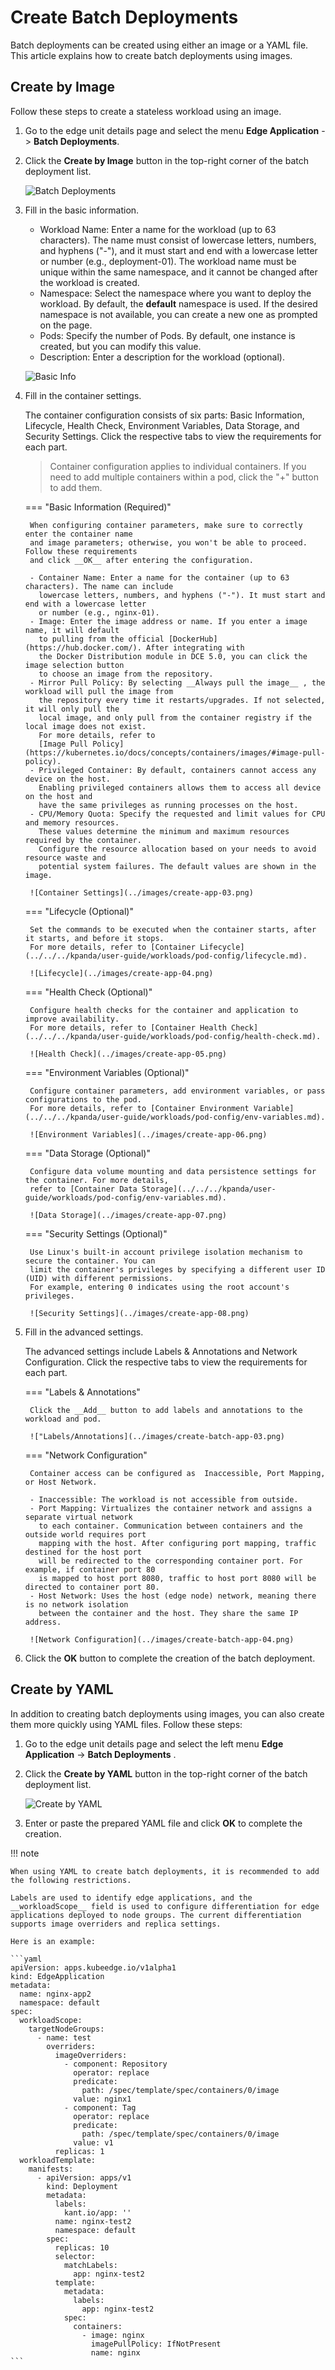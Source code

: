 # Create Batch Deployments

Batch deployments can be created using either an image or a YAML file. This article explains how to create batch deployments using images.

## Create by Image

Follow these steps to create a stateless workload using an image.

1. Go to the edge unit details page and select the menu __Edge Application__ -> __Batch Deployments__.

2. Click the __Create by Image__ button in the top-right corner of the batch deployment list.

    ![Batch Deployments](../images/create-batch-app-01.png)

3. Fill in the basic information.

    - Workload Name: Enter a name for the workload (up to 63 characters). The name must consist of
      lowercase letters, numbers, and hyphens ("-"), and it must start and end with a lowercase letter
      or number (e.g., deployment-01). The workload name must be unique within the same namespace,
      and it cannot be changed after the workload is created.
    - Namespace: Select the namespace where you want to deploy the workload. By default, the
      __default__ namespace is used. If the desired namespace is not available, you can create
      a new one as prompted on the page.
    - Pods: Specify the number of Pods. By default, one instance is
      created, but you can modify this value.
    - Description: Enter a description for the workload (optional).

    ![Basic Info](../images/create-batch-app-02.png)

4. Fill in the container settings.

    The container configuration consists of six parts: Basic Information, Lifecycle, Health Check,
    Environment Variables, Data Storage, and Security Settings. Click the respective tabs to
    view the requirements for each part.

    > Container configuration applies to individual containers. If you need to add multiple
    > containers within a pod, click the "+" button to add them.

    === "Basic Information (Required)"

        When configuring container parameters, make sure to correctly enter the container name
        and image parameters; otherwise, you won't be able to proceed. Follow these requirements
        and click __OK__ after entering the configuration.

        - Container Name: Enter a name for the container (up to 63 characters). The name can include
          lowercase letters, numbers, and hyphens ("-"). It must start and end with a lowercase letter
          or number (e.g., nginx-01).
        - Image: Enter the image address or name. If you enter a image name, it will default
          to pulling from the official [DockerHub](https://hub.docker.com/). After integrating with
          the Docker Distribution module in DCE 5.0, you can click the image selection button
          to choose an image from the repository.
        - Mirror Pull Policy: By selecting __Always pull the image__ , the workload will pull the image from
          the repository every time it restarts/upgrades. If not selected, it will only pull the
          local image, and only pull from the container registry if the local image does not exist.
          For more details, refer to
          [Image Pull Policy](https://kubernetes.io/docs/concepts/containers/images/#image-pull-policy).
        - Privileged Container: By default, containers cannot access any device on the host.
          Enabling privileged containers allows them to access all device on the host and
          have the same privileges as running processes on the host.
        - CPU/Memory Quota: Specify the requested and limit values for CPU and memory resources.
          These values determine the minimum and maximum resources required by the container.
          Configure the resource allocation based on your needs to avoid resource waste and
          potential system failures. The default values are shown in the image.

        ![Container Settings](../images/create-app-03.png)

    === "Lifecycle (Optional)"

        Set the commands to be executed when the container starts, after it starts, and before it stops.
        For more details, refer to [Container Lifecycle](../../../kpanda/user-guide/workloads/pod-config/lifecycle.md).

        ![Lifecycle](../images/create-app-04.png)

    === "Health Check (Optional)"

        Configure health checks for the container and application to improve availability.
        For more details, refer to [Container Health Check](../../../kpanda/user-guide/workloads/pod-config/health-check.md).

        ![Health Check](../images/create-app-05.png)

    === "Environment Variables (Optional)"

        Configure container parameters, add environment variables, or pass configurations to the pod.
        For more details, refer to [Container Environment Variable](../../../kpanda/user-guide/workloads/pod-config/env-variables.md).

        ![Environment Variables](../images/create-app-06.png)

    === "Data Storage (Optional)"

        Configure data volume mounting and data persistence settings for the container. For more details,
        refer to [Container Data Storage](../../../kpanda/user-guide/workloads/pod-config/env-variables.md).

        ![Data Storage](../images/create-app-07.png)

    === "Security Settings (Optional)"

        Use Linux's built-in account privilege isolation mechanism to secure the container. You can
        limit the container's privileges by specifying a different user ID (UID) with different permissions.
        For example, entering 0 indicates using the root account's privileges.

        ![Security Settings](../images/create-app-08.png)

5. Fill in the advanced settings.

    The advanced settings include Labels & Annotations and Network Configuration.
    Click the respective tabs to view the requirements for each part.

    === "Labels & Annotations"

        Click the __Add__ button to add labels and annotations to the workload and pod.

        !["Labels/Annotations](../images/create-batch-app-03.png)

    === "Network Configuration"

        Container access can be configured as  Inaccessible, Port Mapping, or Host Network.

        - Inaccessible: The workload is not accessible from outside.
        - Port Mapping: Virtualizes the container network and assigns a separate virtual network
          to each container. Communication between containers and the outside world requires port
          mapping with the host. After configuring port mapping, traffic destined for the host port
          will be redirected to the corresponding container port. For example, if container port 80
          is mapped to host port 8080, traffic to host port 8080 will be directed to container port 80.
        - Host Network: Uses the host (edge node) network, meaning there is no network isolation
          between the container and the host. They share the same IP address.

        ![Network Configuration](../images/create-batch-app-04.png)

6. Click the __OK__ button to complete the creation of the batch deployment.

## Create by YAML

In addition to creating batch deployments using images, you can also create them more quickly using YAML files. Follow these steps:

1. Go to the edge unit details page and select the left menu __Edge Application__ -> __Batch Deployments__ .

2. Click the __Create by YAML__ button in the top-right corner of the batch deployment list.

    ![Create by YAML](../images/create-batch-app-05.png)

3. Enter or paste the prepared YAML file and click __OK__ to complete the creation.

!!! note

    When using YAML to create batch deployments, it is recommended to add the following restrictions.

    Labels are used to identify edge applications, and the __workloadScope__ field is used to configure differentiation for edge applications deployed to node groups. The current differentiation supports image overriders and replica settings.

    Here is an example:

    ```yaml
    apiVersion: apps.kubeedge.io/v1alpha1
    kind: EdgeApplication
    metadata:
      name: nginx-app2
      namespace: default
    spec:
      workloadScope:
        targetNodeGroups:
          - name: test
            overriders:
              imageOverriders:
                - component: Repository
                  operator: replace
                  predicate:
                    path: /spec/template/spec/containers/0/image
                  value: nginx1
                - component: Tag
                  operator: replace
                  predicate:
                    path: /spec/template/spec/containers/0/image
                  value: v1
              replicas: 1
      workloadTemplate:
        manifests:
          - apiVersion: apps/v1
            kind: Deployment
            metadata:
              labels:
                kant.io/app: ''
              name: nginx-test2
              namespace: default
            spec:
              replicas: 10
              selector:
                matchLabels:
                  app: nginx-test2
              template:
                metadata:
                  labels:
                    app: nginx-test2
                spec:
                  containers:
                    - image: nginx
                      imagePullPolicy: IfNotPresent
                      name: nginx
    ```
